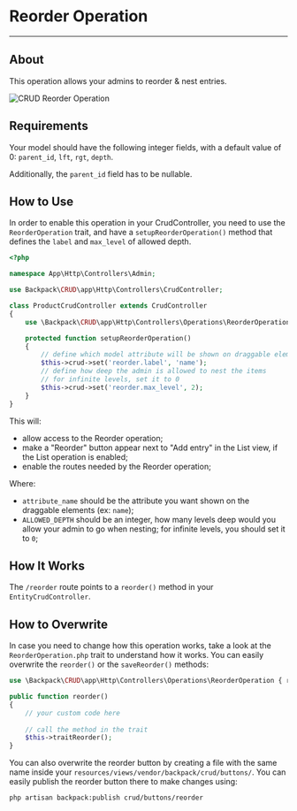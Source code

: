 # Reorder Operation

---

<a name="about"></a>
## About

This operation allows your admins to reorder & nest entries.

![CRUD Reorder Operation](https://backpackforlaravel.com/uploads/docs-4-0/operations/reorder.png)

<a name="requirements"></a>
## Requirements

Your model should have the following integer fields, with a default value of 0: ```parent_id```, ```lft```, ```rgt```, ```depth```.

Additionally, the `parent_id` field has to be nullable.

<a name="how-to-use"></a>
## How to Use

In order to enable this operation in your CrudController, you need to use the ```ReorderOperation``` trait, and have a ```setupReorderOperation()``` method that defines the ```label``` and ```max_level``` of allowed depth.

```php
<?php

namespace App\Http\Controllers\Admin;

use Backpack\CRUD\app\Http\Controllers\CrudController;

class ProductCrudController extends CrudController
{
    use \Backpack\CRUD\app\Http\Controllers\Operations\ReorderOperation;

    protected function setupReorderOperation()
    {
    	// define which model attribute will be shown on draggable elements 
        $this->crud->set('reorder.label', 'name');
        // define how deep the admin is allowed to nest the items
        // for infinite levels, set it to 0
        $this->crud->set('reorder.max_level', 2);
    }
}
```

This will:
- allow access to the Reorder operation;
- make a "Reorder" button appear next to "Add entry" in the List view, if the List operation is enabled;
- enable the routes needed by the Reorder operation;

Where:
- ```attribute_name``` should be the attribute you want shown on the draggable elements (ex: ```name```);
- ```ALLOWED_DEPTH``` should be an integer, how many levels deep would you allow your admin to go when nesting; for infinite levels, you should set it to ```0```;

<a name="how-it-works"></a>
## How It Works

The ```/reorder``` route points to a ```reorder()``` method in your ```EntityCrudController```.


<a name="how-to-overwrite"></a>
## How to Overwrite

In case you need to change how this operation works, take a look at the ```ReorderOperation.php``` trait to understand how it works. You can easily overwrite the ```reorder()``` or the ```saveReorder()``` methods:

```php
use \Backpack\CRUD\app\Http\Controllers\Operations\ReorderOperation { reorder as traitReorder; }

public function reorder()
{
    // your custom code here
    
    // call the method in the trait
    $this->traitReorder();
}
```

You can also overwrite the reorder button by creating a file with the same name inside your ```resources/views/vendor/backpack/crud/buttons/```. You can easily publish the reorder button there to make changes using:

```zsh
php artisan backpack:publish crud/buttons/reorder
```
